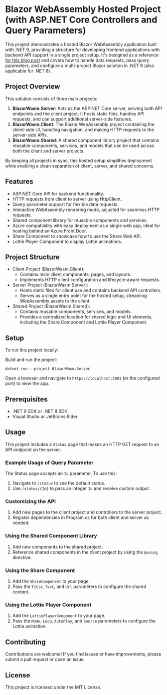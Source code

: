 # Blazor WebAssembly Hosted Project (with ASP.NET Core Controllers and Query Parameters)
This project demonstrates a hosted Blazor WebAssembly application built with .NET 9, providing a structure for developing frontend applications with backend API support in a single project setup.
It's designed as a reference [for this blog post](https://medium.com/@mariusschroeder/getting-started-with-blazor-webassembly-hosted-on-net-9-an-adventure-in-modern-web-hosting-74ab5563064d) and covers how to handle data requests, pass query parameters, and configure a multi-project Blazor solution in .NET 9 (also applicable for .NET 8).

## Project Overview
This solution consists of three main projects:

1. __BlazorWasm.Server__: Acts as the ASP.NET Core server, serving both API endpoints and the client project. It hosts static files, handles API requests, and can support additional server-side features.
2. __BlazorWasm.Client__: The Blazor WebAssembly project containing the client-side UI, handling navigation, and making HTTP requests to the server-side APIs.
3. __BlazorWasm.Shared__: A shared component library project that contains reusable components, services, and models that can be used across both the client and server projects.

By keeping all projects in sync, this hosted setup simplifies deployment while enabling a clean separation of client, server, and shared concerns.

## Features
- ASP.NET Core API for backend functionality.
- HTTP requests from client to server using HttpClient.
- Query parameter support for flexible data requests.
- Interactive WebAssembly rendering mode, adjusted for seamless HTTP requests.
- Shared component library for reusable components and services.
- Azure compatibility with easy deployment as a single web app, ideal for hosting behind an Azure Front Door.
- Share Component to showcase how to use the Share Web API.
- Lottie Player Component to display Lottie animations.

## Project Structure
- Client Project (BlazorWasm.Client):
  - Contains main client components, pages, and layouts.
  - Implements HTTP client configuration and lifecycle-aware requests.
- Server Project (BlazorWasm.Server):
  - Hosts static files for client use and contains backend API controllers.
  - Serves as a single entry point for the hosted setup, streaming WebAssembly assets to the client.
- Shared Project (BlazorWasm.Shared):
  - Contains reusable components, services, and models.
  - Provides a centralized location for shared logic and UI elements, including the Share Component and Lottie Player Component.

## Setup
To run this project locally:

Build and run the project:

`dotnet run --project BlazorWasm.Server`

Open a browser and navigate to `https://localhost:5001` (or the configured port) to view the app.

## Prerequisites
- .NET 9 SDK or .NET 8 SDK
- Visual Studio or JetBrains Rider

## Usage
This project includes a `Status` page that makes an HTTP GET request to an API endpoint on the server.

### Example Usage of Query Parameter
The Status page accepts an `Id` parameter. To use this:

1. Navigate to `/status` to see the default status.
2. Use `/status/{Id}` to pass an integer `Id` and receive custom output.

### Customizing the API
1. Add new pages to the client project and controllers to the server project.
2. Register dependencies in Program.cs for both client and server as needed.

### Using the Shared Component Library
1. Add new components to the shared project.
2. Reference shared components in the client project by using the `@using` directive.

### Using the Share Component
1. Add the `ShareComponent` to your page.
2. Pass the `Title`, `Text`, and `Url` parameters to configure the shared content.

### Using the Lottie Player Component
1. Add the `LottiePlayerComponent` to your page.
2. Pass the `Mode`, `Loop`, `AutoPlay`, and `Source` parameters to configure the Lottie animation.

## Contributing
Contributions are welcome! If you find issues or have improvements, please submit a pull request or open an issue.

## License
This project is licensed under the MIT License.